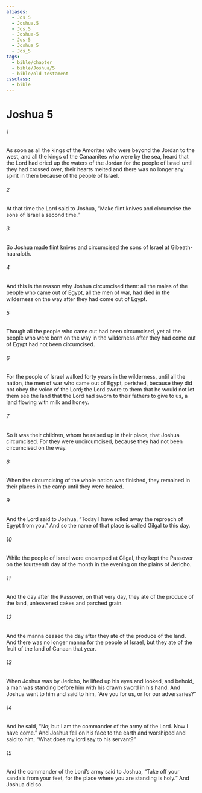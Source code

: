 ```yaml
---
aliases:
  - Jos 5
  - Joshua.5
  - Jos.5
  - Joshua-5
  - Jos-5
  - Joshua_5
  - Jos_5
tags:
  - bible/chapter
  - bible/Joshua/5
  - bible/old testament
cssclass:
  - bible
---
```


# Joshua 5

###### 1
As soon as all the kings of the Amorites who were beyond the Jordan to the west, and all the kings of the Canaanites who were by the sea, heard that the Lord had dried up the waters of the Jordan for the people of Israel until they had crossed over, their hearts melted and there was no longer any spirit in them because of the people of Israel.
###### 2
At that time the Lord said to Joshua, “Make flint knives and circumcise the sons of Israel a second time.”
###### 3
So Joshua made flint knives and circumcised the sons of Israel at Gibeath-haaraloth.
###### 4
And this is the reason why Joshua circumcised them: all the males of the people who came out of Egypt, all the men of war, had died in the wilderness on the way after they had come out of Egypt.
###### 5
Though all the people who came out had been circumcised, yet all the people who were born on the way in the wilderness after they had come out of Egypt had not been circumcised.
###### 6
For the people of Israel walked forty years in the wilderness, until all the nation, the men of war who came out of Egypt, perished, because they did not obey the voice of the Lord; the Lord swore to them that he would not let them see the land that the Lord had sworn to their fathers to give to us, a land flowing with milk and honey.
###### 7
So it was their children, whom he raised up in their place, that Joshua circumcised. For they were uncircumcised, because they had not been circumcised on the way.
###### 8
When the circumcising of the whole nation was finished, they remained in their places in the camp until they were healed.
###### 9
And the Lord said to Joshua, “Today I have rolled away the reproach of Egypt from you.” And so the name of that place is called Gilgal to this day.
###### 10
While the people of Israel were encamped at Gilgal, they kept the Passover on the fourteenth day of the month in the evening on the plains of Jericho.
###### 11
And the day after the Passover, on that very day, they ate of the produce of the land, unleavened cakes and parched grain.
###### 12
And the manna ceased the day after they ate of the produce of the land. And there was no longer manna for the people of Israel, but they ate of the fruit of the land of Canaan that year.
###### 13
When Joshua was by Jericho, he lifted up his eyes and looked, and behold, a man was standing before him with his drawn sword in his hand. And Joshua went to him and said to him, “Are you for us, or for our adversaries?”
###### 14
And he said, “No; but I am the commander of the army of the Lord. Now I have come.” And Joshua fell on his face to the earth and worshiped and said to him, “What does my lord say to his servant?”
###### 15
And the commander of the Lord’s army said to Joshua, “Take off your sandals from your feet, for the place where you are standing is holy.” And Joshua did so.


